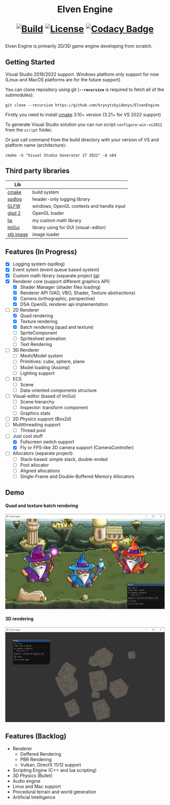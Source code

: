 <h1 align="center"> Elven Engine 
<br/>
  
[![Build](https://github.com/denyskryvytskyi/ElvenEngine/actions/workflows/cmake.yml/badge.svg)](https://github.com/denyskryvytskyi/ElvenEngine/actions/workflows/cmake.yml)
[![License](https://img.shields.io/github/license/denyskryvytskyi/ElvenEngine)](https://github.com/denyskryvytskyi/ElvenEngine/blob/master/LICENSE)
[![Codacy Badge](https://app.codacy.com/project/badge/Grade/493f09fda55b43f68886f52be5240d27)](https://www.codacy.com/gh/denyskryvytskyi/ElvenEngine/dashboard?utm_source=github.com&amp;utm_medium=referral&amp;utm_content=denyskryvytskyi/ElvenEngine&amp;utm_campaign=Badge_Grade)
  
</h1>

Elven Engine is primarily 2D/3D game engine developing from scratch.

## Getting Started

Visual Studio 2019/2022 support.
Windows platform only support for now (Linux and MacOS platforms are for the future support)

You can clone repository using git (**`--recursive`** is required to fetch all of the submodules):

`git clone --recursive https://github.com/kryvytskyidenys/ElvenEngine`

Firstly you need to install [cmake](https://cmake.org/) 3.10+ version (3.21+ for VS 2022 support)

To generate Visual Studio solution you can run script `configure-win-vs2022` from the `script` folder.

Or just call command from the build directory with your version of VS and platform name (architecture):

`cmake -G "Visual Studio Generator 17 2022" -A x64`

## Third party libraries
| Lib |  |
| ------ | ------ |
| [cmake](https://github.com/Kitware/CMake) | build system |
| [spdlog](https://github.com/gabime/spdlog) | header-only logging library |
| [GLFW](https://github.com/glfw/glfw) | windows, OpenGL contexts and handle input |
| [glad 2](https://glad.dav1d.de/) | OpenGL loader |
| [lia](https://github.com/kryvytskyidenys/lia) | my custom math library |
| [ImGui](https://github.com/kryvytskyidenys/imgui) | library using for GUI (visual-editor) |
| [stb image](https://github.com/nothings/stb/blob/master/stb_image.h) | image loader |


## Features (In Progress)

+ [x] Logging system (spdlog)
+ [x] Event sytem (event queue based system)
+ [x] Custom math library (separate project [lia](https://github.com/denyskryvytskyi/lia))
+ [x] Renderer core (support different graphics API)
  - [x] Shader Manager (shader files loading)
  - [x] Renderer API (VAO, VBO, Shader, Texture abstractions)
  - [x] Camera (orthographic, perspective)
  - [x] DSA OpenGL renderer api implementation
+ [ ] 2D Renderer
  - [x] Quad rendering
  - [x] Texture rendering
  - [x] Batch rendering (quad and texture)
  - [ ] SpriteComponent
  - [ ] Spritesheet animation
  - [ ] Text Rendering
+ [ ] 3D Renderer
  - [ ] Mesh/Model system
  - [ ] Primitives: cube, sphere, plane
  - [ ] Model loading (Assimp)
  - [ ] Lighting support
+ [ ] ECS
  - [ ] Scene
  - [ ] Data-oriented components structure
+ [ ] Visual-editor (based of ImGui)
  - [ ] Scene hierarchy
  - [ ] Inspector: transform component
  - [ ] Graphics stats
+ [ ] 2D Physics support (Box2d)
+ [ ] Multithreading support
  - [ ] Thread pool
+ [ ] Just cool stuff
  - [x] Fullscreen switch support
  - [x] Fly or FPS-like 3D camera support (CameraController)
+ [ ] Allocators (separate project):
  - [ ] Stack-based: simple stack, double-ended
  - [ ] Pool allocator
  - [ ] Aligned allocations
  - [ ] Single-Frame and Double-Buffered Memory Allocators

## Demo
#### Quad and texture batch rendering
![](.github/presentation/BatchRenderer_2.png)

#### 3D rendering
![](.github/presentation/3D_demo.png)

## Features (Backlog)
- Renderer
    - Deffered Rendering
    - PBR Rendering
    - Vulkan, DirectX 11/12 support
- Scripting Engine (C++ and lua scripting)
- 3D Physics (Bullet)
- Audio engine
- Linux and Mac support
- Procedural terrain and world generation
- Artificial Intelligence
